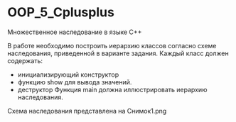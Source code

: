# OOP_5_Cplusplus
Множественное наследование в языке С++

В работе необходимо построить иерархию классов согласно схеме наследования,
приведенной в варианте задания.
Каждый класс должен содержать:
- инициализирующий конструктор
- функцию show для вывода значений.
- деструктор
Функция main должна иллюстрировать иерархию наследования.

Схема наследования представлена на Снимок1.png
